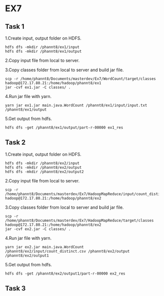 # EX7

## Task 1

1.Create input, output folder on HDFS.
~~~
hdfs dfs -mkdir /phannt8/ex1/input
hdfs dfs -mkdir /phannt8/ex1/output
~~~

2.Copy input file from local to server.

3.Copy classes folder from local to server and build jar file.
~~~
scp -r /home/phannt8/Documents/masterdev/Ex7/WordCount/target/classes hadoop@172.17.80.21:/home/hadoop/phannt8/ex1
jar -cvf ex1.jar -C classes/ .
~~~

4.Run jar file with yarn.
~~~
yarn jar ex1.jar main.java.WordCount /phannt8/ex1/input/input.txt /phannt8/ex1/output
~~~

5.Get output from hdfs.
~~~
hdfs dfs -get /phannt8/ex1/output/part-r-00000 ex1_res
~~~

## Task 2

1.Create input, output folder on HDFS.
~~~
hdfs dfs -mkdir /phannt8/ex2/input
hdfs dfs -mkdir /phannt8/ex2/output
hdfs dfs -mkdir /phannt8/ex2/output2
~~~

2.Copy input file from local to server.
~~~
scp -r /home/phannt8/Documents/masterdev/Ex7/HadoopMapReduce/input/count_distinct.csv hadoop@172.17.80.21:/home/hadoop/phannt8/ex2
~~~

3.Copy classes folder from local to server and build jar file.
~~~
scp -r /home/phannt8/Documents/masterdev/Ex7/HadoopMapReduce/target/classes  hadoop@172.17.80.21:/home/hadoop/phannt8/ex2
jar -cvf ex2.jar -C classes/ .
~~~

4.Run jar file with yarn.
~~~
yarn jar ex2.jar main.java.WordCount /phannt8/ex2/input/count_distinct.csv /phannt8/ex2/output /phannt8/ex2/output1
~~~

5.Get output from hdfs.
~~~
hdfs dfs -get /phannt8/ex2/output1/part-r-00000 ex2_res
~~~

## Task 3
